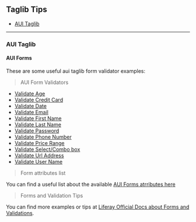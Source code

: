 
## Taglib Tips

* [AUI Taglib](#aui-taglib)

---

### AUI Taglib

#### AUI Forms

These are some useful aui taglib form validator examples:

> AUI Form Validators

* [Validate Age](examples/validate-age.jsp)
* [Validate Credit Card](examples/validate-credit-card.jsp)
* [Validate Date](examples/validate-date.jsp)
* [Validate Email](examples/validate-email.jsp)
* [Validate First Name](examples/validate-first-name.jsp)
* [Validate Last Name](examples/validate-last-name.jsp)
* [Validate Password](examples/validate-password.jsp)
* [Validate Phone Number](examples/validate-phone-number.jsp)
* [Validate Price Range](examples/validate-price-range.jsp)
* [Validate Select/Combo box](examples/validate-select.jsp)
* [Validate Url Address](examples/validate-url-address.jsp)
* [Validate User Name](examples/validate-user-name.jsp)

> Form attributes list

You can find a useful list about the available [AUI Forms atrributes here](https://web.liferay.com/community/wiki/-/wiki/Main/Alloy+UI+Forms+%28aui%29/pop_up?controlPanelCategory=portlet_36#section-Alloy+UI+Forms+(aui)-Attributes)

> Forms and Validation Tips

You can find more examples or tips at [Liferay Official Docs about Forms and Validations](https://dev.liferay.com/develop/tutorials/-/knowledge_base/7-0/forms-and-validation).
